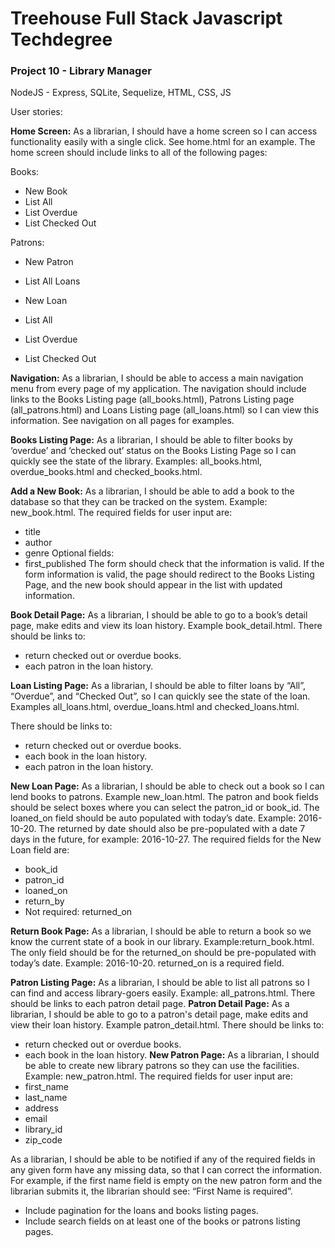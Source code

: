 # Treehouse Full Stack Javascript Techdegree 
### Project 10 - Library Manager

NodeJS - Express, SQLite, Sequelize, HTML, CSS, JS

User stories:

**Home Screen:** As a librarian, I should have a home screen so I can access functionality easily with a single click. See home.html for an example. The home screen should include links to all of the following pages:

Books:
* New Book
* List All
* List Overdue
* List Checked Out

Patrons:
* New Patron
* List All
Loans

* New Loan
* List All
* List Overdue
* List Checked Out

**Navigation:** As a librarian, I should be able to access a main navigation menu from every page of my application. The navigation should include links to the Books Listing page (all_books.html), Patrons Listing page (all_patrons.html) and Loans Listing page (all_loans.html) so I can view this information. See navigation on all pages for examples.

**Books Listing Page:** As a librarian, I should be able to filter books by ‘overdue’ and ‘checked out’ status on the Books Listing Page so I can quickly see the state of the library. Examples: all_books.html, overdue_books.html and checked_books.html.

**Add a New Book:** As a librarian, I should be able to add a book to the database so that they can be tracked on the system. Example: new_book.html.
The required fields for user input are:
* title
* author
* genre
Optional fields:
* first_published
The form should check that the information is valid. If the form information is valid, the page should redirect to the Books Listing Page, and the new book should appear in the list with updated information.

**Book Detail Page:** As a librarian, I should be able to go to a book’s detail page, make edits and view its loan history. Example book_detail.html.
There should be links to:
* return checked out or overdue books.
* each patron in the loan history.

**Loan Listing Page:** As a librarian, I should be able to filter loans by “All”, “Overdue”, and “Checked Out”, so I can quickly see the state of the loan. Examples all_loans.html, overdue_loans.html and checked_loans.html.

There should be links to:
* return checked out or overdue books.
* each book in the loan history.
* each patron in the loan history.

**New Loan Page:** As a librarian, I should be able to check out a book so I can lend books to patrons. Example new_loan.html.
The patron and book fields should be select boxes where you can select the patron_id or book_id.
The loaned_on field should be auto populated with today’s date. Example: 2016-10-20. The returned by date should also be pre-populated with a date 7 days in the future, for example: 2016-10-27.
The required fields for the New Loan field are:
* book_id
* patron_id
* loaned_on
* return_by
* Not required: returned_on

**Return Book Page:**  As a librarian, I should be able to return a book so we know the current state of a book in our library. Example:return_book.html.
The only field should be for the returned_on should be pre-populated with today’s date. Example: 2016-10-20.
returned_on is a required field.

**Patron Listing Page:** As a librarian, I should be able to list all patrons so I can find and access library-goers easily. Example: all_patrons.html.
There should be links to each patron detail page.
**Patron Detail Page:** As a librarian, I should be able to go to a patron's detail page, make edits and view their loan history. Example patron_detail.html.
There should be links to:
* return checked out or overdue books.
* each book in the loan history.
**New Patron Page:** As a librarian, I should be able to create new library patrons so they can use the facilities. Example: new_patron.html.
The required fields for user input are:
* first_name
* last_name
* address
* email
* library_id
* zip_code

As a librarian, I should be able to be notified if any of the required fields in any given form have any missing data, so that I can correct the information.
For example, if the first name field is empty on the new patron form and the librarian submits it, the librarian should see: “First Name is required”.

* Include pagination for the loans and books listing pages.
* Include search fields on at least one of the books or patrons listing pages.
